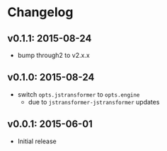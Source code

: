 # Changelog

## v0.1.1: 2015-08-24
- bump through2 to v2.x.x

## v0.1.0: 2015-08-24
- switch `opts.jstransformer` to `opts.engine`
  + due to `jstransformer-jstransformer` updates

## v0.0.1: 2015-06-01
- Initial release
